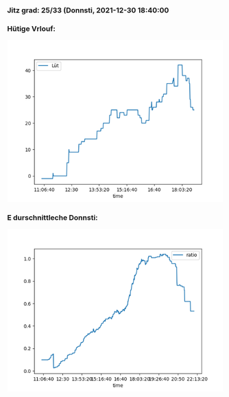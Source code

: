### Jitz grad: 25/33 (Donnsti, 2021-12-30 18:40:00

### Hütige Vrlouf:
![Graph](Today.png)

### E durschnittleche Donnsti:
![Graph](Donnsti.png)